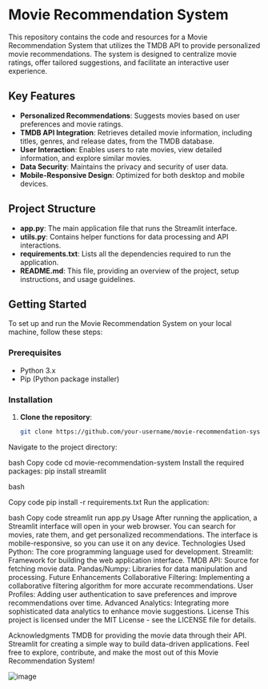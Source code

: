 # Movie Recommendation System

This repository contains the code and resources for a Movie Recommendation System that utilizes the TMDB API to provide personalized movie recommendations. The system is designed to centralize movie ratings, offer tailored suggestions, and facilitate an interactive user experience.

## Key Features

- **Personalized Recommendations**: Suggests movies based on user preferences and movie ratings.
- **TMDB API Integration**: Retrieves detailed movie information, including titles, genres, and release dates, from the TMDB database.
- **User Interaction**: Enables users to rate movies, view detailed information, and explore similar movies.
- **Data Security**: Maintains the privacy and security of user data.
- **Mobile-Responsive Design**: Optimized for both desktop and mobile devices.

## Project Structure

- **app.py**: The main application file that runs the Streamlit interface.
- **utils.py**: Contains helper functions for data processing and API interactions.
- **requirements.txt**: Lists all the dependencies required to run the application.
- **README.md**: This file, providing an overview of the project, setup instructions, and usage guidelines.

## Getting Started

To set up and run the Movie Recommendation System on your local machine, follow these steps:

### Prerequisites

- Python 3.x
- Pip (Python package installer)

### Installation

1. **Clone the repository**:
   ```bash
   git clone https://github.com/your-username/movie-recommendation-system.git
Navigate to the project directory:

bash
Copy code
cd movie-recommendation-system
Install the required packages:
pip install streamlit

bash

Copy code
pip install -r requirements.txt
Run the application:

bash
Copy code
streamlit run app.py
Usage
After running the application, a Streamlit interface will open in your web browser.
You can search for movies, rate them, and get personalized recommendations.
The interface is mobile-responsive, so you can use it on any device.
Technologies Used
Python: The core programming language used for development.
Streamlit: Framework for building the web application interface.
TMDB API: Source for fetching movie data.
Pandas/Numpy: Libraries for data manipulation and processing.
Future Enhancements
Collaborative Filtering: Implementing a collaborative filtering algorithm for more accurate recommendations.
User Profiles: Adding user authentication to save preferences and improve recommendations over time.
Advanced Analytics: Integrating more sophisticated data analytics to enhance movie suggestions.
License
This project is licensed under the MIT License - see the LICENSE file for details.

Acknowledgments
TMDB for providing the movie data through their API.
Streamlit for creating a simple way to build data-driven applications.
Feel free to explore, contribute, and make the most out of this Movie Recommendation System!

![image](https://github.com/user-attachments/assets/4076e5db-d27c-4be0-b709-c06dbc41d78e)

